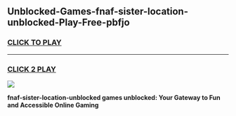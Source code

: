 
## Unblocked-Games-fnaf-sister-location-unblocked-Play-Free-pbfjo
<h3>
<a href="https://premium76.site?title=fnaf-sister-location-unblocked&ref=23A">CLICK TO PLAY</a></h3>
<hr>

<h3>
<a href="https://premium76.site?title=fnaf-sister-location-unblocked&ref=23A">CLICK 2 PLAY</a>
  
</h3>

<a href="https://premium76.site?title=fnaf-sister-location-unblocked&ref=23A"><img src="https://clearcache.store/games.png"></a>


**fnaf-sister-location-unblocked games unblocked: Your Gateway to Fun and Accessible Online Gaming**
